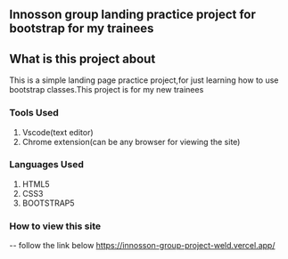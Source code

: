 ## Innosson group landing practice project for bootstrap for my trainees

## What is this project about
This is a simple landing page practice project,for just learning how to use bootstrap classes.This project is for my new trainees

### Tools Used
1) Vscode(text editor)
2) Chrome extension(can be any browser for viewing the site)

### Languages Used
1) HTML5
2) CSS3
3) BOOTSTRAP5

### How to view this site
-- follow the link below 
    https://innosson-group-project-weld.vercel.app/